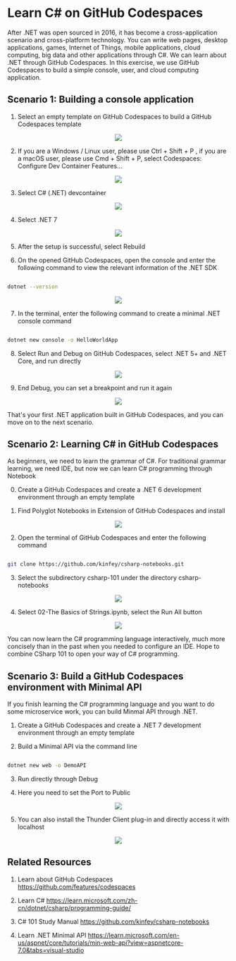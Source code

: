 # **Learn C# on GitHub Codespaces**

After .NET was open sourced in 2016, it has become a cross-application scenario and cross-platform technology. You can write web pages, desktop applications, games, Internet of Things, mobile applications, cloud computing, big data and other applications through C#. We can learn about .NET through GitHub Codespaces. In this exercise, we use GitHub Codespaces to build a simple console, user, and cloud computing application.

## **Scenario 1: Building a console application**

1. Select an empty template on GitHub Codespaces to build a GitHub Codespaces template

<div style="text-align:center">
 <img src="./imgs/01/CSharp/00.png"/>
</div>

2. If you are a Windows / Linux user, please use Ctrl + Shift + P , if you are a macOS user, please use Cmd + Shift + P, select Codespaces: Configure Dev Container Features...

<div style="text-align:center">
 <img src="./imgs/01/CSharp/01.png"/>
</div>

3. Select C# (.NET) devcontainer

<div style="text-align:center">
 <img src="./imgs/01/CSharp/02.png"/>
</div>

4. Select .NET 7

<div style="text-align:center">
 <img src="./imgs/01/CSharp/03.png"/>
</div>

5. After the setup is successful, select Rebuild

6. On the opened GitHub Codespaces, open the console and enter the following command to view the relevant information of the .NET SDK

```bash

dotnet --version

```

<div style="text-align:center">
 <img src="./imgs/01/CSharp/04.png"/>
</div>

7. In the terminal, enter the following command to create a minimal .NET console command

```bash

dotnet new console -o HelloWorldApp

```

8. Select Run and Debug on GitHub Codespaces, select .NET 5+ and .NET Core, and run directly

<div style="text-align:center">
 <img src="./imgs/01/CSharp/05.png"/>
</div>

9. End Debug, you can set a breakpoint and run it again

<div style="text-align:center">
 <img src="./imgs/01/CSharp/06.png"/>
</div>

That's your first .NET application built in GitHub Codespaces, and you can move on to the next scenario.

## **Scenario 2: Learning C# in GitHub Codespaces**

As beginners, we need to learn the grammar of C#. For traditional grammar learning, we need IDE, but now we can learn C# programming through Notebook

0. Create a GitHub Codespaces and create a .NET 6 development environment through an empty template

1. Find Polyglot Notebooks in Extension of GitHub Codespaces and install

<div style="text-align:center">
 <img src="./imgs/01/CSharp/071.png"/>
</div>


2. Open the terminal of GitHub Codespaces and enter the following command

```bash

git clone https://github.com/kinfey/csharp-notebooks.git

```

3. Select the subdirectory csharp-101 under the directory csharp-notebooks

<div style="text-align:center">
 <img src="./imgs/01/CSharp/08.png"/>
</div>

4. Select 02-The Basics of Strings.ipynb, select the Run All button

<div style="text-align:center">
 <img src="./imgs/01/CSharp/09.png"/>
</div>

You can now learn the C# programming language interactively, much more concisely than in the past when you needed to configure an IDE. Hope to combine CSharp 101 to open your way of C# programming.

## **Scenario 3: Build a GitHub Codespaces environment with Minimal API**

If you finish learning the C# programming language and you want to do some microservice work, you can build Minmal API through .NET.

1. Create a GitHub Codespaces and create a .NET 7 development environment through an empty template

2. Build a Minimal API via the command line

```bash

dotnet new web -o DemoAPI

```
3. Run directly through Debug

4. Here you need to set the Port to Public


<div style="text-align:center">
 <img src="./imgs/01/CSharp/10.png"/>
</div>

5. You can also install the Thunder Client plug-in and directly access it with localhost

<div style="text-align:center">
 <img src="./imgs/01/CSharp/11.png"/>
</div>

## **Related Resources**

1. Learn about GitHub Codespaces https://github.com/features/codespaces
   
2. Learn C# https://learn.microsoft.com/zh-cn/dotnet/csharp/programming-guide/
   
3. C# 101 Study Manual https://github.com/kinfey/csharp-notebooks
   
4. Learn .NET Minimal API https://learn.microsoft.com/en-us/aspnet/core/tutorials/min-web-api?view=aspnetcore-7.0&tabs=visual-studio



